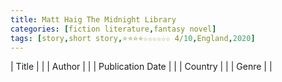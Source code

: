 ```yaml
---
title: Matt Haig The Midnight Library
categories: [fiction literature,fantasy novel]
tags: [story,short story,⭐⭐⭐⭐☆☆☆☆☆☆ 4/10,England,2020]
---
```

| Title |  |
| Author |  |
| Publication Date |   |
| Country |  |
| Genre |   |
        